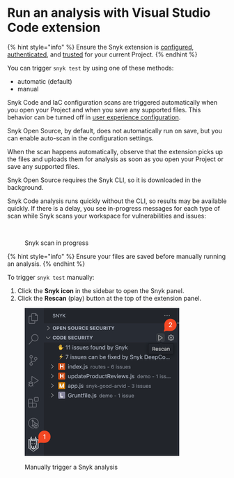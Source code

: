# Run an analysis with Visual Studio Code extension

{% hint style="info" %}
Ensure the Snyk extension is [configured](visual-studio-code-extension-configuration-environment-variables-and-proxy.md), [authenticated](view-analysis-results-from-visual-studio-code-extension/), and [trusted](visual-studio-code-workspace-trust.md) for your current Project.
{% endhint %}

You can trigger `snyk test` by using one of these methods:

* automatic (default)
* manual

Snyk Code and IaC configuration scans are triggered automatically when you open your Project and when you save any supported files. This behavior can be turned off in [user experience configuration](visual-studio-code-extension-configuration-environment-variables-and-proxy.md#user-experience).

Snyk Open Source, by default, does not automatically run on save, but you can enable auto-scan in the configuration settings.

When the scan happens automatically, observe that the extension picks up the files and uploads them for analysis as soon as you open your Project or save any supported files.

Snyk Open Source requires the Snyk CLI, so it is downloaded in the background.

Snyk Code analysis runs quickly without the CLI, so results may be available quickly. If there is a delay, you see in-progress messages for each type of scan while Snyk scans your workspace for vulnerabilities and issues:

<figure><img src="../../../.gitbook/assets/Screenshot 2025-06-04 at 9.46.14 AM.png" alt=""><figcaption><p>Snyk scan in progress</p></figcaption></figure>

{% hint style="info" %}
Ensure your files are saved before manually running an analysis.
{% endhint %}

To trigger `snyk test` manually:

1. Click the **Snyk icon** in the sidebar to open the Snyk panel.
2. Click the **Rescan** (play) button at the top of the extension panel.

<figure><img src="../../../.gitbook/assets/SCR-20241024-qqsi.png" alt="" width="355"><figcaption><p>Manually trigger a Snyk analysis</p></figcaption></figure>

